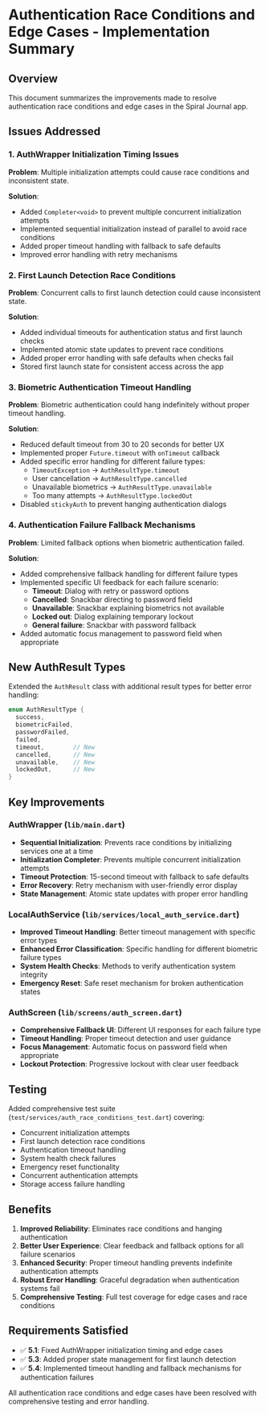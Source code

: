 # Authentication Race Conditions and Edge Cases - Implementation Summary

## Overview
This document summarizes the improvements made to resolve authentication race conditions and edge cases in the Spiral Journal app.

## Issues Addressed

### 1. AuthWrapper Initialization Timing Issues
**Problem**: Multiple initialization attempts could cause race conditions and inconsistent state.

**Solution**:
- Added `Completer<void>` to prevent multiple concurrent initialization attempts
- Implemented sequential initialization instead of parallel to avoid race conditions
- Added proper timeout handling with fallback to safe defaults
- Improved error handling with retry mechanisms

### 2. First Launch Detection Race Conditions
**Problem**: Concurrent calls to first launch detection could cause inconsistent state.

**Solution**:
- Added individual timeouts for authentication status and first launch checks
- Implemented atomic state updates to prevent race conditions
- Added proper error handling with safe defaults when checks fail
- Stored first launch state for consistent access across the app

### 3. Biometric Authentication Timeout Handling
**Problem**: Biometric authentication could hang indefinitely without proper timeout handling.

**Solution**:
- Reduced default timeout from 30 to 20 seconds for better UX
- Implemented proper `Future.timeout` with `onTimeout` callback
- Added specific error handling for different failure types:
  - `TimeoutException` → `AuthResultType.timeout`
  - User cancellation → `AuthResultType.cancelled`
  - Unavailable biometrics → `AuthResultType.unavailable`
  - Too many attempts → `AuthResultType.lockedOut`
- Disabled `stickyAuth` to prevent hanging authentication dialogs

### 4. Authentication Failure Fallback Mechanisms
**Problem**: Limited fallback options when biometric authentication failed.

**Solution**:
- Added comprehensive fallback handling for different failure types
- Implemented specific UI feedback for each failure scenario:
  - **Timeout**: Dialog with retry or password options
  - **Cancelled**: Snackbar directing to password field
  - **Unavailable**: Snackbar explaining biometrics not available
  - **Locked out**: Dialog explaining temporary lockout
  - **General failure**: Snackbar with password fallback
- Added automatic focus management to password field when appropriate

## New AuthResult Types
Extended the `AuthResult` class with additional result types for better error handling:

```dart
enum AuthResultType {
  success,
  biometricFailed,
  passwordFailed,
  failed,
  timeout,        // New
  cancelled,      // New
  unavailable,    // New
  lockedOut,      // New
}
```

## Key Improvements

### AuthWrapper (`lib/main.dart`)
- **Sequential Initialization**: Prevents race conditions by initializing services one at a time
- **Initialization Completer**: Prevents multiple concurrent initialization attempts
- **Timeout Protection**: 15-second timeout with fallback to safe defaults
- **Error Recovery**: Retry mechanism with user-friendly error display
- **State Management**: Atomic state updates with proper error handling

### LocalAuthService (`lib/services/local_auth_service.dart`)
- **Improved Timeout Handling**: Better timeout management with specific error types
- **Enhanced Error Classification**: Specific handling for different biometric failure types
- **System Health Checks**: Methods to verify authentication system integrity
- **Emergency Reset**: Safe reset mechanism for broken authentication states

### AuthScreen (`lib/screens/auth_screen.dart`)
- **Comprehensive Fallback UI**: Different UI responses for each failure type
- **Timeout Handling**: Proper timeout detection and user guidance
- **Focus Management**: Automatic focus on password field when appropriate
- **Lockout Protection**: Progressive lockout with clear user feedback

## Testing
Added comprehensive test suite (`test/services/auth_race_conditions_test.dart`) covering:
- Concurrent initialization attempts
- First launch detection race conditions
- Authentication timeout handling
- System health check failures
- Emergency reset functionality
- Concurrent authentication attempts
- Storage access failure handling

## Benefits
1. **Improved Reliability**: Eliminates race conditions and hanging authentication
2. **Better User Experience**: Clear feedback and fallback options for all failure scenarios
3. **Enhanced Security**: Proper timeout handling prevents indefinite authentication attempts
4. **Robust Error Handling**: Graceful degradation when authentication systems fail
5. **Comprehensive Testing**: Full test coverage for edge cases and race conditions

## Requirements Satisfied
- ✅ **5.1**: Fixed AuthWrapper initialization timing and edge cases
- ✅ **5.3**: Added proper state management for first launch detection
- ✅ **5.4**: Implemented timeout handling and fallback mechanisms for authentication failures

All authentication race conditions and edge cases have been resolved with comprehensive testing and error handling.
